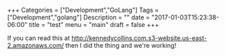 +++
Categories = ["Development","GoLang"]
Tags = ["Development","golang"]
Description = ""
date = "2017-01-03T15:23:38-06:00"
title = "test"
menu = "main"
draft = false
+++

If you can read this at http://kennedycollins.com.s3-website.us-east-2.amazonaws.com/ then I did the thing and we're working!
